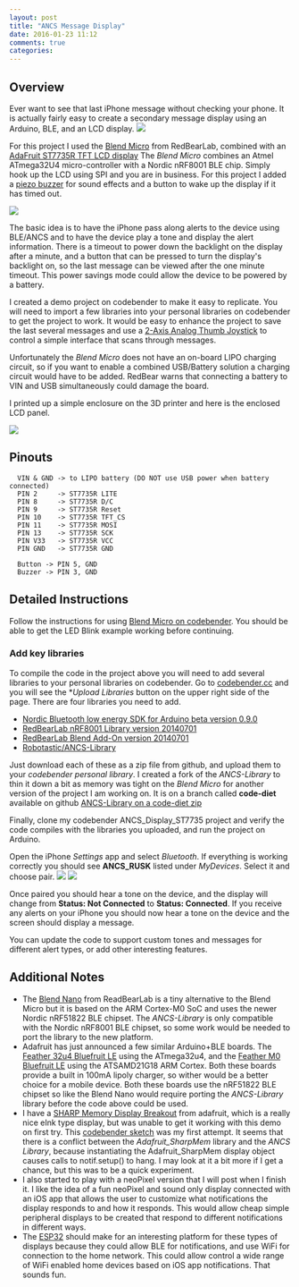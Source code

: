 ```yaml
---
layout: post
title: "ANCS Message Display"
date: 2016-01-23 11:12
comments: true
categories: 
---
```


## Overview
Ever want to see that last iPhone message without checking your phone. It is actually fairly easy to create a secondary message display using an Arduino, BLE, and an LCD display.
<img src="https://s3.amazonaws.com/rwx-blog/IMG_6097.JPG">

For this project I used the <a href="http://redbearlab.com/blendmicro/" target="_blank">Blend Micro</a> from  RedBearLab, combined with an <a href="https://www.adafruit.com/product/358" target="_blank">AdaFruit ST7735R TFT LCD display</a>  The *Blend Micro* combines an Atmel ATmega32U4 micro-controller with a Nordic nRF8001 BLE chip. Simply hook up the LCD using SPI and you are in business. For this project I added a <a href="https://www.adafruit.com/products/160">piezo buzzer</a> for sound effects and a button to wake up the display if it has timed out.

<img src="//s3.amazonaws.com/rwx-blog/IMG_6098.JPG">

The basic idea is to have the iPhone pass along alerts to the device using BLE/ANCS and to have the device play a tone and display the alert information. There is a timeout to power down the backlight on the display after a minute, and a button that can be pressed to turn the display's backlight on, so the last message can be viewed after the one minute timeout.  This power savings mode could allow the device to be powered by a battery.

I created a demo project on <a herf="https://codebender.cc/sketch:222511" target="_blank">codebender</a> to make it easy to replicate. You will need to import a few libraries into your personal libraries on codebender to get the project to work. It would be easy to enhance the project to save the last several messages and use a <a href="https://www.adafruit.com/product/444">2-Axis Analog Thumb Joystick</a> to control a simple interface that scans through messages.

Unfortunately the *Blend Micro* does not have an on-board LIPO charging circuit, so if you want to enable a combined USB/Battery solution a charging circuit would have to be added. RedBear warns that connecting a battery to VIN and USB simultaneously could damage the board.

I printed up a simple enclosure on the 3D printer and here is the enclosed LCD panel.

<img src="https://s3.amazonaws.com/rwx-blog/IMG_6111.JPG">

## Pinouts
```
  VIN & GND -> to LIPO battery (DO NOT use USB power when battery connected)
  PIN 2     -> ST7735R LITE
  PIN 8     -> ST7735R D/C
  PIN 9     -> ST7735R Reset
  PIN 10    -> ST7735R TFT_CS
  PIN 11    -> ST7735R MOSI
  PIN 13    -> ST7735R SCK
  PIN V33   -> ST7735R VCC
  PIN GND   -> ST7735R GND

  Button -> PIN 5, GND
  Buzzer -> PIN 3, GND

```
  
## Detailed Instructions

Follow the instructions for using <a href="http://redbearlab.com/quick-start-codebender" target="_blank">Blend Micro on codebender</a>. You should be able to get the LED Blink example working before continuing.

### Add key libraries
To compile the code in the project above you will need to add several libraries to your personal libraries on codebender. Go to  <a href="https://codebender.cc" target="_blank">codebender.cc</a> and you will see the **Upload Libraries* button on the upper right side of the page. There are four libraries you need to add.

* <a href="https://github.com/NordicSemiconductor/ble-sdk-arduino" target="_blank">Nordic Bluetooth low energy SDK for Arduino beta version 0.9.0</a>
* <a href="https://github.com/RedBearLab/nRF8001/" target="_blank">RedBearLab nRF8001 Library version 20140701</a>
* <a href="https://github.com/RedBearLab/nRF8001/" target="_blank">RedBearLab Blend Add-On version 20140701</a>
* <a href="https://github.com/robotastic/ANCS-Library" target="_blank">Robotastic/ANCS-Library</a>

Just download each of these as a zip file from github, and upload them to your *codebender personal library*. I created a fork of the *ANCS-Library* to thin it down a bit as memory was tight on the *Blend Micro* for another version of the project I am working on. It is on a branch called **code-diet** available on github  <a href="//github.com/fooqri/ANCS-Library/archive/code-diet.zip">ANCS-Library on a code-diet zip</a>

Finally, clone my <a herf="https://codebender.cc/sketch:222511" target="_blank">codebender ANCS_Display_ST7735 project</a> and verify the code compiles with the libraries you uploaded, and run the project on Arduino.

Open the iPhone  *Settings* app and select *Bluetooth*. If everything is working correctly you should see **ANCS_RUSK** listed under *MyDevices*. Select it and choose pair.
<img src="https://s3.amazonaws.com/rwx-blog/IMG_6095.PNG">
<img src="https://s3.amazonaws.com/rwx-blog/IMG_6094.PNG">

Once paired you should hear a tone on the device, and the display will change from **Status: Not Connected** to **Status: Connected**.  If you receive any alerts on your iPhone you should now hear a tone on the device and the screen should display a message.

You can update the code to support custom tones and messages for different alert types, or add other interesting features. 


## Additional Notes
* The <a href="http://redbearlab.com/blenano/">Blend Nano</a> from ReadBearLab is a tiny alternative to the Blend Micro but it is based on the ARM Cortex-M0 SoC and uses the newer Nordic nRF51822 BLE chipset. The *ANCS-Library* is only compatible with the Nordic nRF8001 BLE chipset, so some work would be needed to port the library to the new platform.
* Adafruit has just announced a few similar Arduino+BLE boards. The <a href="https://www.adafruit.com/products/2829">Feather 32u4 Bluefruit LE</a> using the ATmega32u4, and the <a href="https://www.adafruit.com/products/2995">Feather M0 Bluefruit LE</a> using the ATSAMD21G18 ARM Cortex. Both these boards provide a built in 100mA lipoly charger, so wither would be a better choice for a mobile device. Both these boards use the  nRF51822 BLE chipset so like the Blend Nano would require porting the *ANCS-Library*  library before the code above could be used.
* I have a <a href="https://www.adafruit.com/products/1393">SHARP Memory Display Breakout</a> from adafruit, which is a really nice eInk type display, but was unable to get it working with this demo on first try. This <a href="https://codebender.cc/sketch:220214">codebender sketch</a> was my first attempt. It seems that there is a conflict between the *Adafruit_SharpMem* library and the *ANCS Library*, because instantiating the Adafruit_SharpMem display object causes calls to notif.setup() to hang. I may look at it a bit more if I get a chance, but this was to be a quick experiment.
* I also started to play with a neoPixel version that I will post when I finish it. I like the idea of a fun neoPixel and sound only display connected with an iOS app that allows the user to customize what notifications the display responds to and how it responds. This would allow cheap simple peripheral displays to be created that respond to different notifications in different ways.
* The <a href="http://makezine.com/2015/12/09/meet-esp32-new-big-brother-to-iot-board-esp8266/">ESP32</a> should make for an interesting platform for these types of displays because they could allow BLE for notifications, and use WiFi for connection to the home network. This could allow control a wide range of WiFi enabled home devices based on iOS app notifications. That sounds fun. 